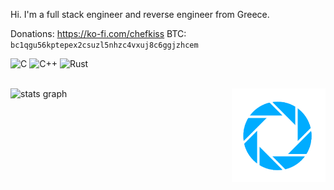 Hi. I'm a full stack engineer and reverse engineer from Greece.

Donations: https://ko-fi.com/chefkiss BTC: `bc1qgu56kptepex2csuzl5nhzc4vxuj8c6ggjzhcem`

![C](https://img.shields.io/badge/c-%2300599C.svg?style=for-the-badge&logo=c&logoColor=white) ![C++](https://img.shields.io/badge/c++-%2300599C.svg?style=for-the-badge&logo=c%2B%2B&logoColor=white) ![Rust](https://img.shields.io/badge/rust-%23000000.svg?style=for-the-badge&logo=rust&logoColor=white)

<br clear="both" />

<div align="center">
  <div align="left">
    <img src="https://github-readme-stats.vercel.app/api?username=VisualEhrmanntraut&hide_title=false&hide_rank=false&show_icons=true&include_all_commits=true&count_private=true&disable_animations=false&theme=dracula&locale=en&hide_border=false" height="150" alt="stats graph"  />
    <img align="right" height="150" src="https://raw.githubusercontent.com/VisualEhrmanntraut/VisualEhrmanntraut/master/Aperture.png"  />
  </div>
</div>
